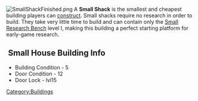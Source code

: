 ![](SmallShackFinished.png "SmallShackFinished.png") A **Small Shack**
is the smallest and cheapest building players can
[construct](Construction.md "wikilink"). Small shacks require no research
in order to build. They take very little time to build and can contain
only the [Small Research Bench](Small_Research_Bench.md "wikilink") level
I, making this building a perfect starting platform for early-game
research.

##  Small House Building Info

- Building Condition - 5
- Door Condition - 12
- Door Lock - lvl15

[Category:Buildings](Category:Buildings "wikilink")